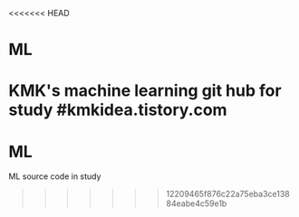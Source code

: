 <<<<<<< HEAD
# ML 
KMK's machine learning git hub
for study
#kmkidea.tistory.com
=======
# ML
ML source code in study
>>>>>>> 12209465f876c22a75eba3ce13884eabe4c59e1b
